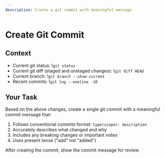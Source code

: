 ```yaml
---
description: Create a git commit with meaningful message
---
```


# Create Git Commit

## Context

- Current git status: !`git status`
- Current git diff (staged and unstaged changes): !`git diff HEAD`
- Current branch: !`git branch --show-current`
- Recent commits: !`git log --oneline -10`

## Your Task

Based on the above changes, create a single git commit with a meaningful commit message that:

1. Follows conventional commits format: `type(scope): description`
2. Accurately describes what changed and why
3. Includes any breaking changes or important notes
4. Uses present tense ("add" not "added")

After creating the commit, show the commit message for review.
